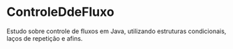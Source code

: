 # ControleDdeFluxo
Estudo sobre controle de fluxos em Java, utilizando estruturas condicionais, laços  de repetição e afins.
